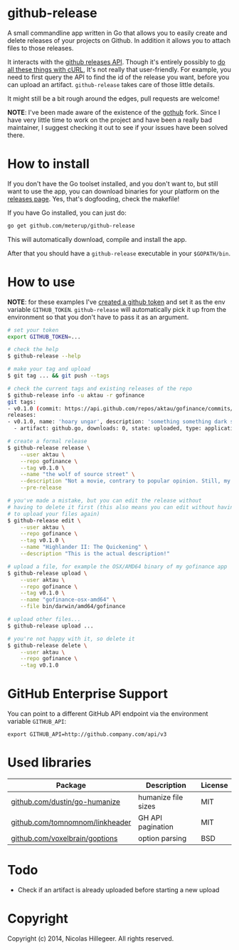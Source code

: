 github-release
==============

A small commandline app written in Go that allows you to easily create
and delete releases of your projects on Github. In addition it allows
you to attach files to those releases.

It interacts with the [github releases API](http://developer.github.com/v3/repos/releases).
Though it's entirely possibly to [do all these things with
cURL](https://github.com/blog/1645-releases-api-preview), It's not
really that user-friendly. For example, you need to first query the API
to find the id of the release you want, before you can upload an
artifact. `github-release` takes care of those little details.

It might still be a bit rough around the edges, pull requests are
welcome!

**NOTE**: I've been made aware of the existence of the
[gothub](https://github.com/itchio/gothub) fork. Since I have very little
time to work on the project and have been a really bad maintainer, I suggest
checking it out to see if your issues have been solved there.

How to install
==============

If you don't have the Go toolset installed, and you don't want to, but still
want to use the app, you can download binaries for your platform on the
[releases page](https://github.com/meterup/github-release/releases/latest). Yes,
that's dogfooding, check the makefile!

If you have Go installed, you can just do:

```sh
go get github.com/meterup/github-release
```

This will automatically download, compile and install the app.

After that you should have a `github-release` executable in your
`$GOPATH/bin`.

How to use
==========

**NOTE**: for these examples I've [created a github
token](https://help.github.com/articles/creating-an-access-token-for-command-line-use)
and set it as the env variable `GITHUB_TOKEN`. `github-release` will
automatically pick it up from the environment so that you don't have to
pass it as an argument.

```sh
# set your token
export GITHUB_TOKEN=...

# check the help
$ github-release --help

# make your tag and upload
$ git tag ... && git push --tags

# check the current tags and existing releases of the repo
$ github-release info -u aktau -r gofinance
git tags:
- v0.1.0 (commit: https://api.github.com/repos/aktau/gofinance/commits/f562727ce83ce8971a8569a1879219e41d56a756)
releases:
- v0.1.0, name: 'hoary ungar', description: 'something something dark side 2', id: 166740, tagged: 29/01/2014 at 14:27, published: 30/01/2014 at 16:20, draft: ✔, prerelease: ✗
  - artifact: github.go, downloads: 0, state: uploaded, type: application/octet-stream, size: 1.9KB, id: 68616

# create a formal release
$ github-release release \
    --user aktau \
    --repo gofinance \
    --tag v0.1.0 \
    --name "the wolf of source street" \
    --description "Not a movie, contrary to popular opinion. Still, my first release!" \
    --pre-release

# you've made a mistake, but you can edit the release without
# having to delete it first (this also means you can edit without having
# to upload your files again)
$ github-release edit \
    --user aktau \
    --repo gofinance \
    --tag v0.1.0 \
    --name "Highlander II: The Quickening" \
    --description "This is the actual description!"

# upload a file, for example the OSX/AMD64 binary of my gofinance app
$ github-release upload \
    --user aktau \
    --repo gofinance \
    --tag v0.1.0 \
    --name "gofinance-osx-amd64" \
    --file bin/darwin/amd64/gofinance

# upload other files...
$ github-release upload ...

# you're not happy with it, so delete it
$ github-release delete \
    --user aktau \
    --repo gofinance \
    --tag v0.1.0
```

GitHub Enterprise Support
=========================
You can point to a different GitHub API endpoint via the environment variable ```GITHUB_API```:

```
export GITHUB_API=http://github.company.com/api/v3
```

Used libraries
==============

| Package                                                                    | Description         | License |
| ------------------------------------------------------------------------   | ------------------- | ------- |
| [github.com/dustin/go-humanize](https://github.com/dustin/go-humanize)     | humanize file sizes | MIT     |
| [github.com/tomnomnom/linkheader](https://github.com/tomnomnom/linkheader) | GH API pagination   | MIT     |
| [github.com/voxelbrain/goptions](https://github.com/voxelbrain/goptions)   | option parsing      | BSD     |

Todo
====

- Check if an artifact is already uploaded before starting a new upload

Copyright
=========

Copyright (c) 2014, Nicolas Hillegeer. All rights reserved.
